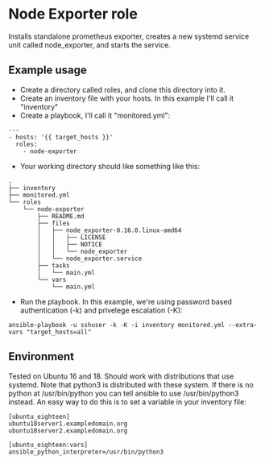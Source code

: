 # Node Exporter role
Installs standalone prometheus exporter, creates a new systemd service unit called node_exporter, and starts the service.
## Example usage
* Create a directory called roles, and clone this directory into it.
* Create an inventory file with your hosts. In this example I'll call it "inventory"
* Create a playbook, I'll call it "monitored.yml":
```
---
- hosts: '{{ target_hosts }}'
  roles:
    - node-exporter
```
* Your working directory should like something like this:
```
.
├── inventory
├── monitored.yml
└── roles
    └── node-exporter
        ├── README.md
        ├── files
        │   ├── node_exporter-0.16.0.linux-amd64
        │   │   ├── LICENSE
        │   │   ├── NOTICE
        │   │   └── node_exporter
        │   └── node_exporter.service
        ├── tasks
        │   └── main.yml
        └── vars
            └── main.yml
```
* Run the playbook. In this example, we're using password based authentication (-k) and privelege escalation (-K): 
```
ansible-playbook -u sshuser -k -K -i inventory monitored.yml --extra-vars "target_hosts=all"
```

## Environment

Tested on Ubuntu 16 and 18. Should work with distributions that use systemd. Note that python3 is distributed with these system. If there is no python at /usr/bin/python you can tell ansible to use /usr/bin/python3 instead. An easy way to do this is to set a variable in your inventory file:
```
[ubuntu_eighteen]
ubuntu18server1.exampledomain.org
ubuntu18server2.exampledomain.org

[ubuntu_eighteen:vars]
ansible_python_interpreter=/usr/bin/python3
```
